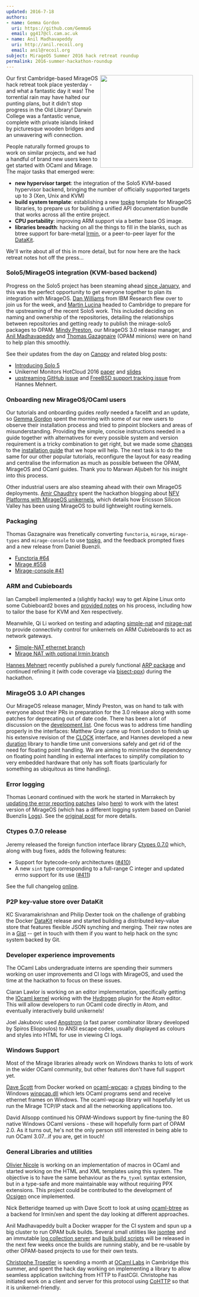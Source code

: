 ```yaml
---
updated: 2016-7-18
authors:
- name: Gemma Gordon
  uri: https://github.com/GemmaG
  email: gg417@cl.cam.ac.uk
- name: Anil Madhavapeddy
  uri: http://anil.recoil.org
  email: anil@recoil.org
subject: MirageOS Summer 2016 hack retreat roundup
permalink: 2016-summer-hackathon-roundup
---
```


<a href="https://www.flickr.com/photos/138528518@N02/sets/72157671241464475"><img src="/graphics/cambridge2016-hackathon.jpg" align="right" width="250px" /></a>
Our first Cambridge-based MirageOS hack retreat took place yesterday - and what a fantastic day it was! The torrential rain may have halted our punting plans, but it didn't stop progress in the Old Library! Darwin College was a fantastic venue, complete with private islands linked by picturesque wooden bridges and an unwavering wifi connection.

People naturally formed groups to work on similar projects, and we had a handful of brand new users keen to get started with OCaml and Mirage.  The major tasks that emerged were:

- __new hypervisor target__: the integration of the Solo5 KVM-based hypervisor backend, bringing the number of officially supported targets up to 3 (Xen, Unix and KVM)
- __build system template__: establishing a new [topkg](https://erratique.ch/software/topkg)  template for MirageOS libraries, to prepare us for building a unified API documentation bundle that works across all the entire project.
- __CPU portability__: improving ARM support via a better base OS image.
- __libraries breadth__: hacking on all the things to fill in the blanks, such as btree support for bare-metal [Irmin](https://github.com/mirage/irmin), or a peer-to-peer layer for the [DataKit](https://github.com/docker/datakit).

We'll write about all of this in more detail, but for now here are the hack retreat notes hot off the press...

### Solo5/MirageOS integration (KVM-based backend)

Progress on the Solo5 project has been steaming ahead [since January](https://mirageos.org/blog/introducing-solo5), and this was the perfect opportunity to get everyone together to plan its integration with MirageOS. [Dan Williams](http://researcher.ibm.com/researcher/view.php?person=us-djwillia) from IBM Research flew over to join us for the week, and [Martin Lucina](https://github.com/mato) headed to Cambridge to prepare for the upstreaming of the recent Solo5 work. This included deciding on naming and ownership of the repositories, detailing the relationships between repositories and getting ready to publish the mirage-solo5 packages to OPAM. [Mindy Preston](http://somerandomidiot.com), our MirageOS 3.0 release manager, and [Anil Madhavapeddy](http://anil.recoil.org) and [Thomas Gazagnaire](http://gazagnaire.org) (OPAM minions) were on hand to help plan this smoothly.

See their updates from the day on [Canopy](http://canopy.mirageos.org/Posts/Solo5) and related blog posts:

* [Introducing Solo 5](https://mirageos.org/blog/introducing-solo5)
* Unikernel Monitors HotCloud 2016 [paper](https://www.usenix.org/system/files/conference/hotcloud16/hotcloud16_williams.pdf) and [slides](https://www.usenix.org/sites/default/files/conference/protected-files/hotcloud16_slides_williams.pdf)
* [upstreaming GitHub issue](https://github.com/Solo5/solo5/issues/36) and [FreeBSD support tracking issue](https://github.com/Solo5/solo5/issues/61) from Hannes Mehnert.

### Onboarding new MirageOS/OCaml users

Our tutorials and onboarding guides _really_ needed a facelift and an update, so [Gemma Gordon](https://ocaml.io/w/User:GemmaG) spent the morning with some of our new users to observe their installation process and tried to pinpoint blockers and areas of misunderstanding. Providing the simple, concise instructions needed in a guide together with alternatives for every possible system and version requirement is a tricky combination to get right, but we made some [changes](https://github.com/mirage/mirage-www/pull/468) to the [installation guide](https://mirageos.org/docs/install) that we hope will help. The next task is to do the same for our other popular tutorials, reconfigure the layout for easy reading and centralise the information as much as possible between the OPAM, MirageOS and OCaml guides. Thank you to Marwan Aljubeh for his insight into this process.

Other industrial users are also steaming ahead with their own MirageOS deployments. [Amir Chaudhry](http://amirchaudhry.com) spent the hackathon blogging about [NFV Platforms with MirageOS unikernels](http://unikernel.org/blog/2016/unikernel-nfv-platform), which details how Ericsson Silicon Valley has been using MirageOS to build lightweight routing kernels.

### Packaging

Thomas Gazagnaire was frenetically converting `functoria`, `mirage`, `mirage-types` and `mirage-console` to use [topkg](https://github.com/dbuenzli/topkg), and the feedback prompted fixes and a new release from Daniel Buenzli.

* [Functoria #64](https://github.com/mirage/functoria/pull/64)
* [Mirage #558](https://github.com/mirage/mirage/pull/558)
* [Mirage-console #41](https://github.com/mirage/mirage-console/pull/41)

### ARM and Cubieboards

Ian Campbell implemented a (slightly hacky) way to get Alpine Linux onto some Cubieboard2 boxes and [provided notes](https://gist.github.com/ijc25/612b8b7975e9461c3584b1402df2cb34) on his process, including how to tailor the base for KVM and Xen respectively.

Meanwhile, Qi Li worked on testing and adapting [simple-nat](https://github.com/yomimono/simple-nat) and [mirage-nat](https://github.com/yomimono/mirage-nat) to provide connectivity control for unikernels on ARM Cubieboards to act as network gateways.

* [Simple-NAT ethernet branch](https://github.com/yomimono/simple-nat/tree/ethernet-level-no-irmin)
* [Mirage NAT with optional Irmin branch](https://github.com/yomimono/mirage-nat/tree/depopt_irmin)

[Hannes Mehnert](https://www.cl.cam.ac.uk/~hm519/) recently published a purely functional [ARP package](https://github.com/hannesm/arp) and continued refining it (with code coverage via [bisect-ppx](https://github.com/aantron/bisect_ppx)) during the hackathon.

### MirageOS 3.0 API changes
 
Our MirageOS release manager, Mindy Preston, was on hand to talk with everyone about their PRs in preparation for the 3.0 release along with some patches for deprecating out of date code.  There has been a lot of discussion on the [development list](https://lists.xenproject.org/archives/html/mirageos-devel/2016-07/msg00000.html).  One focus was to address time handling properly in the interfaces: Matthew Gray came up from London to finish up his extensive revision of the [CLOCK](https://github.com/mirage/mirage/issues/442) interface, and Hannes developed a new [duration](https://github.com/hannesm/duration) library to handle time unit conversions safely and get rid of the need for floating point handling.  We are aiming to minimise the dependency on floating point handling in external interfaces to simplify compilation to very embedded hardware that only has soft floats (particularly for something as ubiquitous as time handling).

### Error logging

Thomas Leonard continued with the work he started in Marrakech by [updating the error reporting patches](https://github.com/mirage/functoria/pull/55) (also [here](https://github.com/mirage/mirage-dev/pull/107)) to work with the latest version of MirageOS (which has a different logging system based on Daniel Buenzlis [Logs](http://erratique.ch/software/logs)). See the [original post](http://canopy.mirageos.org/Posts/Errors) for more details.

### Ctypes 0.7.0 release

Jeremy released the foreign function interface library [Ctypes 0.7.0](https://github.com/ocamllabs/ocaml-ctypes/releases/tag/0.7.0) which, along with bug fixes, adds the following features:

* Support for bytecode-only architectures ([#410](https://github.com/ocamllabs/ocaml-ctypes/issues/410))
* A new `sint` type corresponding to a full-range C integer and updated errno support for its use ([#411](https://github.com/ocamllabs/ocaml-ctypes/issues/411))

See the full changelog [online](https://github.com/ocamllabs/ocaml-ctypes/blob/master/CHANGES.md).

### P2P key-value store over DataKit

KC Sivaramakrishnan and Philip Dexter took on the challenge of grabbing the Docker [DataKit](https://github.com/docker/datakit) release and started building a distributed key-value store that features flexible JSON synching and merging.  Their raw notes are in a [Gist](https://gist.github.com/kayceesrk/d3edb2da0aa9a3d40e9e3f838b67bd1a) -- get in touch with them if you want to help hack on the sync system backed by Git.

### Developer experience improvements

The OCaml Labs undergraduate interns are spending their summers working on user improvements and CI logs with MirageOS, and used the time at the hackathon to focus on these issues.

Ciaran Lawlor is working on an editor implementation, specifically getting the [IOcaml kernel](https://github.com/andrewray/iocaml) working with the [Hydrogen](https://github.com/nteract/hydrogen) plugin for the Atom editor. This will allow developers to run OCaml code directly in Atom, and eventually interactively build unikernels!

Joel Jakubovic used [Angstrom](https://github.com/inhabitedtype/angstrom) (a fast parser combinator library developed by Spiros Eliopoulos) to ANSI escape codes, usually displayed as colours and styles into HTML for use in viewing CI logs.

### Windows Support

Most of the Mirage libraries already work on Windows thanks to lots of work in the wider OCaml community, but other features don't have full support yet.

[Dave Scott](http://dave.recoil.org) from Docker worked on [ocaml-wpcap](https://github.com/djs55/ocaml-wpcap): a [ctypes](https://github.com/ocamllabs/ocaml-ctypes) binding to the Windows [winpcap.dll](http://www.winpcap.org) which lets OCaml programs send and receive ethernet frames on Windows. The ocaml-wpcap library will hopefully let us run the Mirage TCP/IP stack and all the networking applications too.

David Allsopp continued his OPAM-Windows support by fine-tuning the 80 native Windows OCaml versions - these will hopefully form part of OPAM 2.0. As it turns out, he's not the only person still interested in being able to run OCaml 3.07...if you are, get in touch!

### General Libraries and utilities

[Olivier Nicole](https://github.com/OlivierNicole) is working on an implementation of macros in OCaml and started working on the
HTML and XML templates using this system. The objective is to have the same
behaviour as the `Pa_tyxml` syntax extension, but in a type-safe and more
maintainable way without requiring PPX extensions. This project could be
contributed to the development of [Ocsigen](http://ocsigen.org) once implemented.

Nick Betteridge teamed up with Dave Scott to look at using
[ocaml-btree](https://github.com/djs55/ocaml-btree) as a backend for Irmin/xen
and spent the day looking at different approaches.

Anil Madhavapeddy built a Docker wrapper for the CI system and spun up a big cluster
to run OPAM bulk builds.  Several small utilities like [jsontee](https://github.com/avsm/jsontee) and
an immutable [log collection server](https://github.com/avsm/opam-log-server) and
[bulk build scripts](https://github.com/avsm/opam-bulk-builder) will be released in the
next few weeks once the builds are running stably, and be re-usable by other OPAM-based
projects to use for their own tests.

[Christophe Troestler](https://github.com/Chris00) is spending a month at
[OCaml Labs](https://ocaml.io) in Cambridge this summer, and spent the hack day
working on implementing a library to allow seamless application switching from
HTTP to FastCGI. Christophe has initiated work on a client and server for this
protocol using [CoHTTP](https://github.com/mirage/ocaml-cohttp) so that it is
unikernel-friendly.


